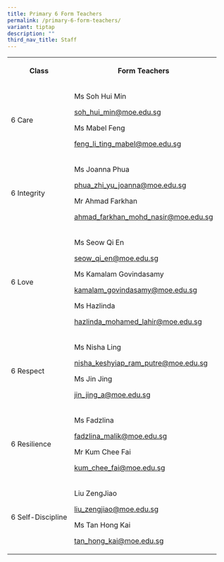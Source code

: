 ```yaml
---
title: Primary 6 Form Teachers
permalink: /primary-6-form-teachers/
variant: tiptap
description: ""
third_nav_title: Staff
---
```

<table style="minWidth: 50px">
<colgroup>
<col>
<col>
</colgroup>
<tbody>
<tr>
<th rowspan="1" colspan="1">
<p>Class</p>
</th>
<th rowspan="1" colspan="1">
<p>Form Teachers</p>
</th>
</tr>
<tr>
<td rowspan="1" colspan="1">
<p>6 Care</p>
</td>
<td rowspan="1" colspan="1">
<p>Ms Soh Hui Min</p>
<p><a href="mailto:soh_hui_min@moe.edu.sg" rel="noopener noreferrer nofollow" target="_blank">soh_hui_min@moe.edu.sg</a>
</p>
<p></p>
<p>Ms Mabel Feng</p>
<p><a href="mailto:feng_li_ting_mabel@moe.edu.sg" rel="noopener noreferrer nofollow" target="_blank">feng_li_ting_mabel@moe.edu.sg</a>
</p>
<p></p>
</td>
</tr>
<tr>
<td rowspan="1" colspan="1">
<p>6 Integrity</p>
</td>
<td rowspan="1" colspan="1">
<p>Ms Joanna Phua</p>
<p><a href="mailto:phua_zhi_yu_joanna@moe.edu.sg" rel="noopener noreferrer nofollow" target="_blank">phua_zhi_yu_joanna@moe.edu.sg</a>
</p>
<p></p>
<p>Mr Ahmad Farkhan</p>
<p><a href="mailto:ahmad_farkhan_mohd_nasir@moe.edu.sg" rel="noopener noreferrer nofollow" target="_blank">ahmad_farkhan_mohd_nasir@moe.edu.sg</a>
</p>
<p></p>
</td>
</tr>
<tr>
<td rowspan="1" colspan="1">
<p>6 Love</p>
</td>
<td rowspan="1" colspan="1">
<p>Ms Seow Qi En</p>
<p><a href="mailto:seow_qi_en@moe.edu.sg" rel="noopener noreferrer nofollow" target="_blank">seow_qi_en@moe.edu.sg</a>
</p>
<p></p>
<p>Ms Kamalam Govindasamy</p>
<p><a href="mailto:kamalam_govindasamy@moe.edu.sg" rel="noopener noreferrer nofollow" target="_blank">kamalam_govindasamy@moe.edu.sg</a>
</p>
<p></p>
<p>Ms Hazlinda</p>
<p><a href="mailto:hazlinda_mohamed_lahir@moe.edu.sg" rel="noopener noreferrer nofollow" target="_blank">hazlinda_mohamed_lahir@moe.edu.sg</a>
</p>
<p></p>
</td>
</tr>
<tr>
<td rowspan="1" colspan="1">
<p>6 Respect</p>
</td>
<td rowspan="1" colspan="1">
<p>Ms Nisha Ling</p>
<p><a href="mailto:nisha_keshyiap_ram_putre@moe.edu.sg" rel="noopener noreferrer nofollow" target="_blank">nisha_keshyiap_ram_putre@moe.edu.sg</a>
</p>
<p></p>
<p>Ms Jin Jing</p>
<p><a href="mailto:jin_jing_a@moe.edu.sg" rel="noopener noreferrer nofollow" target="_blank">jin_jing_a@moe.edu.sg</a>
</p>
<p></p>
</td>
</tr>
<tr>
<td rowspan="1" colspan="1">
<p>6 Resilience</p>
</td>
<td rowspan="1" colspan="1">
<p>Ms Fadzlina</p>
<p><a href="mailto:fadzlina_malik@moe.edu.sg" rel="noopener noreferrer nofollow" target="_blank">fadzlina_malik@moe.edu.sg</a>
</p>
<p></p>
<p>Mr Kum Chee Fai</p>
<p><a href="mailto:kum_chee_fai@moe.edu.sg" rel="noopener noreferrer nofollow" target="_blank">kum_chee_fai@moe.edu.sg</a>
</p>
<p></p>
</td>
</tr>
<tr>
<td rowspan="1" colspan="1">
<p>6 Self-Discipline</p>
</td>
<td rowspan="1" colspan="1">
<p>Liu ZengJiao</p>
<p><a href="mailto:liu_zengjiao@moe.edu.sg" rel="noopener noreferrer nofollow" target="_blank">liu_zengjiao@moe.edu.sg</a>
</p>
<p></p>
<p>Ms Tan Hong Kai</p>
<p><a href="mailto:tan_hong_kai@moe.edu.sg" rel="noopener noreferrer nofollow" target="_blank">tan_hong_kai@moe.edu.sg</a>
</p>
<p></p>
</td>
</tr>
</tbody>
</table>
<p></p>